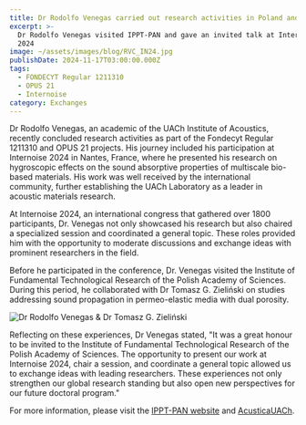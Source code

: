 ```yaml
---
title: Dr Rodolfo Venegas carried out research activities in Poland and France
excerpt: >-
  Dr Rodolfo Venegas visited IPPT-PAN and gave an invited talk at Internoise
  2024
image: ~/assets/images/blog/RVC_IN24.jpg
publishDate: 2024-11-17T03:00:00.000Z
tags:
  - FONDECYT Regular 1211310
  - OPUS 21
  - Internoise
category: Exchanges
---
```


Dr Rodolfo Venegas, an academic of the UACh Institute of Acoustics, recently concluded  research activities as part of the Fondecyt Regular 1211310 and OPUS 21 projects. His journey included his participation at Internoise 2024 in Nantes, France, where he presented his research on  hygroscopic effects on the sound absorptive properties of multiscale bio-based materials. His work was well received by the international community, further establishing the UACh Laboratory as a leader in acoustic materials research.

At Internoise 2024, an international congress that gathered over 1800 participants, Dr. Venegas not only showcased his research but also chaired a specialized session and coordinated a general topic. These roles provided him with the opportunity to moderate discussions and exchange ideas with prominent researchers in the field.

Before he participated in the conference, Dr. Venegas visited the Institute of Fundamental Technological Research of the Polish Academy of Sciences. During this period, he collaborated with Dr Tomasz G. Zieliński on studies addressing sound propagation in permeo-elastic media with dual porosity.

![Dr Rodolfo Venegas & Dr Tomasz G. Zieliński](~/assets/images/blog/RVC-Tomas.jpg)

Reflecting on these experiences, Dr Venegas stated, "It was a great honour to be invited to the Institute of Fundamental Technological Research of the Polish Academy of Sciences. The opportunity to present our work at Internoise 2024, chair a session, and coordinate a general topic allowed us to exchange ideas with leading researchers. These experiences not only strengthen our global research standing but also open new perspectives for our future doctoral program."

For more information, please visit the [IPPT-PAN website](https://www.ippt.pan.pl/aktualnosci/wspolpraca-polsko-chilijska) and [AcusticaUACh](https://www.acusticauach.cl/?p=16815).
